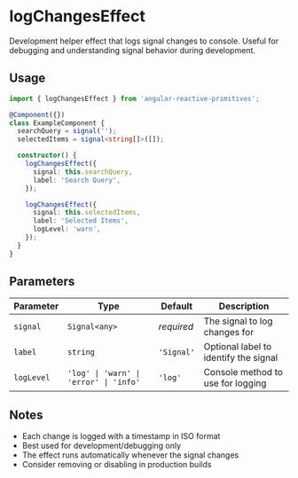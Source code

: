 # logChangesEffect

Development helper effect that logs signal changes to console. Useful for debugging and understanding signal behavior during development.

## Usage

```ts
import { logChangesEffect } from 'angular-reactive-primitives';

@Component({})
class ExampleComponent {
  searchQuery = signal('');
  selectedItems = signal<string[]>([]);

  constructor() {
    logChangesEffect({
      signal: this.searchQuery,
      label: 'Search Query',
    });

    logChangesEffect({
      signal: this.selectedItems,
      label: 'Selected Items',
      logLevel: 'warn',
    });
  }
}
```

## Parameters

| Parameter   | Type                                       | Default      | Description                                |
| ----------- | ------------------------------------------ | ------------ | ------------------------------------------ |
| `signal`    | `Signal<any>`                              | _required_   | The signal to log changes for              |
| `label`     | `string`                                   | `'Signal'`   | Optional label to identify the signal      |
| `logLevel`  | `'log' \| 'warn' \| 'error' \| 'info'`     | `'log'`      | Console method to use for logging          |

## Notes

- Each change is logged with a timestamp in ISO format
- Best used for development/debugging only
- The effect runs automatically whenever the signal changes
- Consider removing or disabling in production builds
